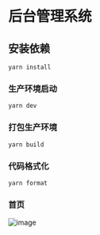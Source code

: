 # 后台管理系统

## 安装依赖
```
yarn install
```

### 生产环境启动
```
yarn dev
```

### 打包生产环境
```
yarn build
```

### 代码格式化
```
yarn format
```

### 首页
![image]('./public/home.png')
